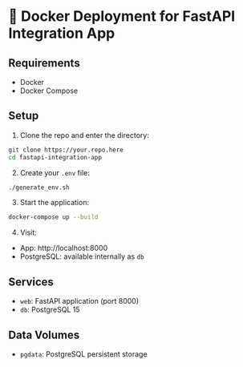 # 🐳 Docker Deployment for FastAPI Integration App

## Requirements

- Docker
- Docker Compose

## Setup

1. Clone the repo and enter the directory:

```bash
git clone https://your.repo.here
cd fastapi-integration-app
```

2. Create your `.env` file:

```bash
./generate_env.sh
```

3. Start the application:

```bash
docker-compose up --build
```

4. Visit:

- App: http://localhost:8000
- PostgreSQL: available internally as `db`

## Services

- `web`: FastAPI application (port 8000)
- `db`: PostgreSQL 15

## Data Volumes

- `pgdata`: PostgreSQL persistent storage
